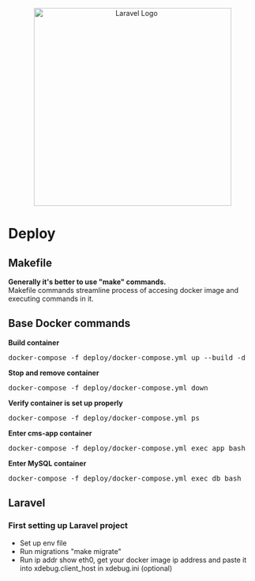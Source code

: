 <p align="center"><a href="https://laravel.com" target="_blank"><img src="https://raw.githubusercontent.com/laravel/art/master/logo-lockup/5%20SVG/2%20CMYK/1%20Full%20Color/laravel-logolockup-cmyk-red.svg" width="400" alt="Laravel Logo"></a></p>

# Deploy

## Makefile
**Generally it's better to use "make" commands.**  
Makefile commands streamline process of accesing docker image and executing commands in it.

## Base Docker commands

**Build container**
<pre>
docker-compose -f deploy/docker-compose.yml up --build -d
</pre>

**Stop and remove container**
<pre>
docker-compose -f deploy/docker-compose.yml down
</pre>

**Verify container is set up properly**
<pre>
docker-compose -f deploy/docker-compose.yml ps
</pre>

**Enter cms-app container**
<pre>
docker-compose -f deploy/docker-compose.yml exec app bash
</pre>

**Enter MySQL container**
<pre>
docker-compose -f deploy/docker-compose.yml exec db bash
</pre>

## Laravel

### First setting up Laravel project
- Set up env file
- Run migrations "make migrate"
- Run ip addr show eth0, get your docker image ip address and paste it into xdebug.client_host in xdebug.ini (optional)
